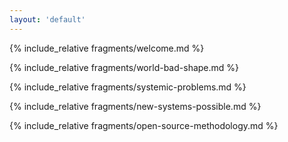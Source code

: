 ```yaml
---
layout: 'default'
---
```


{% include_relative fragments/welcome.md %}

{% include_relative fragments/world-bad-shape.md %}

{% include_relative fragments/systemic-problems.md %}

{% include_relative fragments/new-systems-possible.md %}

{% include_relative fragments/open-source-methodology.md %}
